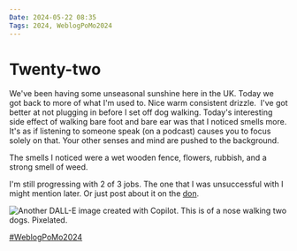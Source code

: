 ```yaml
---
Date: 2024-05-22 08:35
Tags: 2024, WeblogPoMo2024
---
```


# Twenty-two


We've been having some unseasonal sunshine here in the UK. Today we got back to more of what I'm used to. Nice warm consistent drizzle. 
I've got better at not plugging in before I set off dog walking. Today's interesting side effect of walking bare foot and bare ear was that I noticed smells more. It's as if listening to someone speak (on a podcast) causes you to focus solely on that. Your other senses and mind are pushed to the background. 

The smells I noticed were a wet wooden fence, flowers, rubbish, and a strong smell of weed.

I'm still progressing with 2 of 3 jobs. The one that I was unsuccessful with I might mention later. Or just post about it on the [don](https://social.lol/@phils). 

![Another DALL-E image created with Copilot. This is of a nose walking two dogs. Pixelated. ](https://cdn.some.pics/phils/664dafd0cc09c.jpg)

[#WeblogPoMo2024](https://weblog.anniegreens.lol/weblog-posting-month-2024)